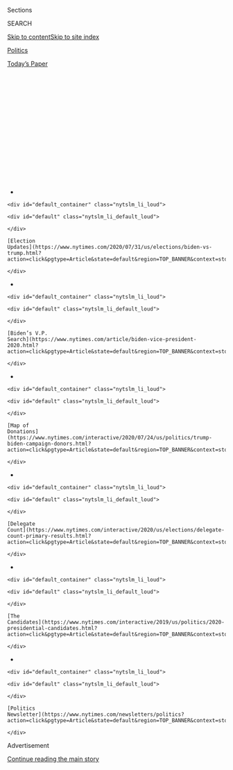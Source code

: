 <div id="app">

<div>

<div>

<div>

<div class="NYTAppHideMasthead css-1q2w90k e1suatyy0">

<div class="section css-ui9rw0 e1suatyy2">

<div class="css-eph4ug er09x8g0">

<div class="css-6n7j50">

</div>

<span class="css-1dv1kvn">Sections</span>

<div class="css-10488qs">

<span class="css-1dv1kvn">SEARCH</span>

</div>

[Skip to content](#site-content)[Skip to site
index](#site-index)

</div>

<div id="masthead-section-label" class="css-1wr3we4 eaxe0e00">

[Politics](https://www.nytimes.com/section/politics)

</div>

<div class="css-10698na e1huz5gh0">

</div>

</div>

<div id="masthead-bar-one" class="section hasLinks css-15hmgas e1csuq9d3">

<div class="css-uqyvli e1csuq9d0">

</div>

<div class="css-1uqjmks e1csuq9d1">

</div>

<div class="css-9e9ivx">

[](https://myaccount.nytimes.com/auth/login?response_type=cookie&client_id=vi)

</div>

<div class="css-1bvtpon e1csuq9d2">

[Today’s
Paper](https://www.nytimes.com/section/todayspaper)

</div>

</div>

</div>

</div>

<div data-aria-hidden="false">

<div id="site-content" data-role="main">

<div>

<div class="css-1aor85t" style="opacity:0.000000001;z-index:-1;visibility:hidden">

<div class="css-1hqnpie">

<div class="css-epjblv">

<span class="css-17xtcya">[Politics](/section/politics)</span><span class="css-x15j1o">|</span><span class="css-fwqvlz">Trump
Vowed to ‘Drain the Swamp,’ but Lobbyists Are Helping Run His
Campaign</span>

</div>

<div class="css-k008qs">

<div class="css-1iwv8en">

<span class="css-18z7m18"></span>

<div>

</div>

</div>

<span class="css-1n6z4y">https://nyti.ms/2ZFDf9t</span>

<div class="css-1705lsu">

<div class="css-4xjgmj">

<div class="css-4skfbu" data-role="toolbar" data-aria-label="Social Media Share buttons, Save button, and Comments Panel with current comment count" data-testid="share-tools">

  - 
  - 
  - 
  - 
    
    <div class="css-6n7j50">
    
    </div>

  - 
  - 

</div>

</div>

</div>

</div>

</div>

</div>

<div id="NYT_TOP_BANNER_REGION" class="css-13pd83m">

<div>

<div id="styln-elections-notifications-menu" class="section interactive-content interactive-size-medium css-1edisqu">

<div class="css-17ih8de interactive-body">

<div class="nytslm_innerContainer" data-aria-live="polite">

<div class="nytslm_title">

</div>

  - 
    
    <div id="default_container" class="nytslm_li_loud">
    
    <div id="default" class="nytslm_li_default_loud">
    
    </div>
    
    [Election
    Updates](https://www.nytimes.com/2020/07/31/us/elections/biden-vs-trump.html?action=click&pgtype=Article&state=default&region=TOP_BANNER&context=storylines_menu)
    
    </div>

  - 
    
    <div id="default_container" class="nytslm_li_loud">
    
    <div id="default" class="nytslm_li_default_loud">
    
    </div>
    
    [Biden’s V.P.
    Search](https://www.nytimes.com/article/biden-vice-president-2020.html?action=click&pgtype=Article&state=default&region=TOP_BANNER&context=storylines_menu)
    
    </div>

  - 
    
    <div id="default_container" class="nytslm_li_loud">
    
    <div id="default" class="nytslm_li_default_loud">
    
    </div>
    
    [Map of
    Donations](https://www.nytimes.com/interactive/2020/07/24/us/politics/trump-biden-campaign-donors.html?action=click&pgtype=Article&state=default&region=TOP_BANNER&context=storylines_menu)
    
    </div>

  - 
    
    <div id="default_container" class="nytslm_li_loud">
    
    <div id="default" class="nytslm_li_default_loud">
    
    </div>
    
    [Delegate
    Count](https://www.nytimes.com/interactive/2020/us/elections/delegate-count-primary-results.html?action=click&pgtype=Article&state=default&region=TOP_BANNER&context=storylines_menu)
    
    </div>

  - 
    
    <div id="default_container" class="nytslm_li_loud">
    
    <div id="default" class="nytslm_li_default_loud">
    
    </div>
    
    [The
    Candidates](https://www.nytimes.com/interactive/2019/us/politics/2020-presidential-candidates.html?action=click&pgtype=Article&state=default&region=TOP_BANNER&context=storylines_menu)
    
    </div>

  - 
    
    <div id="default_container" class="nytslm_li_loud">
    
    <div id="default" class="nytslm_li_default_loud">
    
    </div>
    
    [Politics
    Newsletter](https://www.nytimes.com/newsletters/politics?action=click&pgtype=Article&state=default&region=TOP_BANNER&context=storylines_menu)
    
    </div>

</div>

</div>

</div>

</div>

</div>

<div id="top-wrapper" class="css-1sy8kpn">

<div id="top-slug" class="css-l9onyx">

Advertisement

</div>

[Continue reading the main
story](#after-top)

<div class="ad top-wrapper" style="text-align:center;height:100%;display:block;min-height:250px">

<div id="top" class="place-ad" data-position="top" data-size-key="top">

</div>

</div>

<div id="after-top">

</div>

</div>

<div>

<div id="sponsor-wrapper" class="css-1hyfx7x">

<div id="sponsor-slug" class="css-19vbshk">

Supported by

</div>

[Continue reading the main
story](#after-sponsor)

<div id="sponsor" class="ad sponsor-wrapper" style="text-align:center;height:100%;display:block">

</div>

<div id="after-sponsor">

</div>

</div>

<div class="css-186x18t">

</div>

<div class="css-1vkm6nb ehdk2mb0">

# Trump Vowed to ‘Drain the Swamp,’ but Lobbyists Are Helping Run His Campaign

</div>

Lobbyists like David Urban, whose connections start at the very top, are
thriving as they help the president’s re-election effort while aiding
corporate clients.

<div class="css-79elbk" data-testid="photoviewer-wrapper">

<div class="css-z3e15g" data-testid="photoviewer-wrapper-hidden">

</div>

<div class="css-1a48zt4 ehw59r15" data-testid="photoviewer-children">

![<span class="css-16f3y1r e13ogyst0" data-aria-hidden="true">David
Urban is perhaps the best-connected lobbyist in President Trump’s
Washington.</span><span class="css-cnj6d5 e1z0qqy90" itemprop="copyrightHolder"><span class="css-1ly73wi e1tej78p0">Credit...</span><span><span>Jason
Kempin/Getty Images for
Politicon</span></span></span>](https://static01.nyt.com/images/2020/06/30/us/politics/05dc-lobby1/00dc-lobby1-articleLarge.jpg?quality=75&auto=webp&disable=upscale)

</div>

</div>

<div class="css-18e8msd">

<div class="css-vp77d3 epjyd6m0">

<div class="css-1baulvz">

By [<span class="css-1baulvz" itemprop="name">Kenneth P.
Vogel</span>](https://www.nytimes.com/by/kenneth-p-vogel),
[<span class="css-1baulvz" itemprop="name">Michael
LaForgia</span>](https://www.nytimes.com/by/michael-laforgia) and
<span class="css-1baulvz last-byline" itemprop="name">Hailey
Fuchs</span>

</div>

</div>

  - 
    
    <div class="css-ld3wwf e16638kd2">
    
    Published July 6, 2020Updated July 9,
    2020
    
    </div>

  - 
    
    <div class="css-4xjgmj">
    
    <div class="css-pvvomx" data-role="toolbar" data-aria-label="Social Media Share buttons, Save button, and Comments Panel with current comment count" data-testid="share-tools">
    
      - 
      - 
      - 
      - 
        
        <div class="css-6n7j50">
        
        </div>
    
      - 
      - 
    
    </div>
    
    </div>

</div>

</div>

<div class="section meteredContent css-1r7ky0e" name="articleBody" itemprop="articleBody">

<div class="css-1fanzo5 StoryBodyCompanionColumn">

<div class="css-53u6y8">

WASHINGTON — The chief executive of the arms maker Raytheon, under
pressure to overcome a congressional hold on major sales in the fall of
2018, wanted to sit down with one of the few people who could solve the
problem — Secretary of State Mike Pompeo.

But the State Department would not schedule the meeting. So Raytheon
turned for help to David Urban, perhaps the best-connected lobbyist in
President Trump’s Washington.

Mr. Urban was a classmate at West Point of Mr. Pompeo and of Mark Esper,
now the defense secretary, and was influential in recommending both men
for administration posts.

He has close ties to Mr. Trump, who credits him with having helped
deliver a pivotal Election Day victory in Pennsylvania in 2016 and
recently invited Mr. Urban to [fly on Marine One with
him](https://twitter.com/rep_stevewomack/status/1271805658275418115) to
West Point. He has a long roster of blue-chip clients, including
military contractors like Raytheon, whose chief executive got the
meeting he wanted with Mr. Pompeo after Mr. Urban intervened on his
behalf.

</div>

</div>

<div class="css-1fanzo5 StoryBodyCompanionColumn">

<div class="css-53u6y8">

The meeting was requested by Mr. Urban more than two weeks before the
State Department [issued an emergency
waiver](https://www.nytimes.com/2019/05/23/us/politics/trump-saudi-arabia-arms-sales.html)
in May 2019 that circumvented the congressional hold on the arms deals,
allowing billions of dollars in Raytheon missiles and bombs to be sold
to Saudi Arabia and the United Arab Emirates. The meeting took place in
June several weeks after the issuance of the waiver, the State
Department said. It is not known what Mr. Pompeo and the Raytheon
executive discussed.

The department did not deny that Mr. Urban arranged the meeting but said
the emergency waiver — now the subject of
[congressional](https://www.nytimes.com/2020/06/25/us/politics/trump-congress-arms-sales.html)
and [inspector general
investigations](https://www.nytimes.com/2020/05/18/us/politics/pompeo-trump-linick-inspector-general-firing.html)
— was consistent with American national security objectives.

The story behind Mr. Pompeo’s meeting with Raytheon, which has not been
previously reported, is emblematic of the outsize influence wielded in
Washington by Mr. Urban and a small group of other lobbyists and
operatives who backed Mr. Trump when most of the K Street establishment
was keeping its distance. Those relationships became lucrative after Mr.
Trump won a surprise victory on Election Day and rewarded early
loyalists with key posts, continued access or both.

With Mr. Trump lagging in the polls, the lobbyists are seeking to
protect that mutually beneficial relationship by working to re-elect
him, underscoring the mix of politics and policy that has served them —
and their clients — so well over the last three and a half years.

Consider the examples of eight lobbyists and operatives with ties to
lobbying firms, including Mr. Urban, who are now assisting Mr. Trump’s
campaign in various paid and unpaid capacities, like fund-raising and
strategy.

</div>

</div>

<div class="css-1fanzo5 StoryBodyCompanionColumn">

<div class="css-53u6y8">

Those eight have been paid a total of nearly $120 million through their
firms to influence the United States government from the beginning of
2017, as Mr. Trump prepared to take office, to the end of March,
according to an analysis of congressional and Justice Department
filings.

</div>

</div>

<div class="css-79elbk" data-testid="photoviewer-wrapper">

<div class="css-z3e15g" data-testid="photoviewer-wrapper-hidden">

</div>

<div class="css-1a48zt4 ehw59r15" data-testid="photoviewer-children">

![<span class="css-16f3y1r e13ogyst0" data-aria-hidden="true">With Mr.
Trump lagging in the polls, well-connected lobbyists are now seeking to
protect their mutually beneficial relationship with the president by
working to re-elect
him.</span><span class="css-cnj6d5 e1z0qqy90" itemprop="copyrightHolder"><span class="css-1ly73wi e1tej78p0">Credit...</span><span>Doug
Mills/The New York
Times</span></span>](https://static01.nyt.com/images/2020/06/30/us/politics/05dc-lobby5/merlin_173763312_21e5434c-5f42-4bd0-a3a7-b50156313af8-articleLarge.jpg?quality=75&auto=webp&disable=upscale)

</div>

</div>

<div class="css-1fanzo5 StoryBodyCompanionColumn">

<div class="css-53u6y8">

The scale of those revenues is especially striking given that several of
the lobbyists — including two of the top three earners, Brian Ballard, a
veteran lobbyist from Florida, and Jeff Miller, an operative from Texas
— had not lobbied at the federal level before Mr. Trump’s election.
Mr. Ballard’s firm was paid nearly $65 million and Mr. Miller’s more
than $18 million by interests for which the two men had registered to
lobby through the end of March, the most recent period for which
comprehensive data is available.

And while Mr. Urban has been a registered lobbyist at the federal level
since 2002, his federal lobbying revenues have nearly tripled in the
Trump era — rising to more than $25 million in the roughly 40 months
after his swearing-in from less than $9 million in the roughly 40 months
before Mr. Trump became
president.

<div id="NYT_MAIN_CONTENT_1_REGION" class="css-9tf9ac">

<div>

<div id="styln-nfldraft-updates-block" class="section interactive-content interactive-size-medium css-1ftcdic">

<div class="css-17ih8de interactive-body">

<div id="styln-briefing-block" data-asset-id="">

<div class="briefing-block-header-section">

# [Latest Updates: 2020 Election](https://www.nytimes.com/2020/07/31/us/elections/biden-vs-trump.html?action=click&pgtype=Article&state=default&region=MAIN_CONTENT_1&context=storylines_live_updates)

<div class="briefing-block-ts">

Updated 2020-08-01T01:26:45.732Z

</div>

</div>

  - [Kamala Harris, a top vice-presidential contender, confronts double
    standards.](https://www.nytimes.com/2020/07/31/us/elections/biden-vs-trump.html?action=click&pgtype=Article&state=default&region=MAIN_CONTENT_1&context=storylines_live_updates#link-29fdff45)
  - [Karen Bass and Susan Rice are rising on Biden’s vice-presidential
    shortlist.](https://www.nytimes.com/2020/07/31/us/elections/biden-vs-trump.html?action=click&pgtype=Article&state=default&region=MAIN_CONTENT_1&context=storylines_live_updates#link-13ec3d9c)
  - [Trump says Russian bounties to kill U.S. troops ‘never took
    place.’](https://www.nytimes.com/2020/07/31/us/elections/biden-vs-trump.html?action=click&pgtype=Article&state=default&region=MAIN_CONTENT_1&context=storylines_live_updates#link-49e9a016)

<div class="briefing-block-footer">

<div class="briefing-block-footer-meta">

[See more
updates](https://www.nytimes.com/2020/07/31/us/elections/biden-vs-trump.html?action=click&pgtype=Article&state=default&region=MAIN_CONTENT_1&context=storylines_live_updates)

</div>

</div>

</div>

</div>

</div>

</div>

</div>

The mutually beneficial relationships between the president and the
lobbyists is the latest evidence of the [hollowness of Mr. Trump’s 2016
campaign
pledge](https://www.nytimes.com/2020/01/26/us/politics/trump-recording-donors.html)
to “[drain the
swamp](https://www.nytimes.com/2016/11/11/us/politics/trump-government.html)”
by taking on the special interests, lobbyists and donors who had “rigged
the system against everyday Americans.”

Mr. Trump’s political kitchen cabinet is stocked with people who are
thriving in that swamp.

They include [Corey
Lewandowski](https://www.nytimes.com/2016/06/21/us/politics/corey-lewandowski-donald-trump.html),
Mr. Trump’s initial campaign manager in 2016. Mr. Lewandowski has not
registered as a lobbyist, despite [advising
companies](https://www.nytimes.com/2017/08/01/us/politics/corey-lewandowski-trump.html)
with issues before the administration and also [reports that he has
worked with a lobbying
firm](https://www.politico.com/story/2019/02/13/ryan-zinke-lobbying-firm-1168926)
founded in part by Jason Osborne, a former Trump 2016 campaign aide who
has [raised at least
$360,000](https://docquery.fec.gov/cgi-bin/forms/C00618389/1379377/sa/3L)
for Mr. Trump’s re-election campaign.

Also recently added to the campaign team was Jason Miller, who [set up
meetings](https://www.documentcloud.org/documents/6609688-DOL-Records-Regarding-the-Conflict-of-Interest.html#p1048)
in 2017 for [Wall Street
executives](https://www.documentcloud.org/documents/5686950-Treasury-Secretary-Mnuchin-s-Calendars.html#p844)
with cabinet officials, and briefly [registered this year as a
lobbyist](https://soprweb.senate.gov/index.cfm?event=getFilingDetails&filingID=40FA8A43-199A-402B-AA00-78B0CF699DFB&filingTypeID=1)
for [other
companies](https://soprweb.senate.gov/index.cfm?event=getFilingDetails&filingID=85E787FA-E2D7-4FD9-B739-E5BF9A5781F0&filingTypeID=1)
before joining the campaign’s payroll.

</div>

</div>

<div class="css-1fanzo5 StoryBodyCompanionColumn">

<div class="css-53u6y8">

Mr. Urban and Mr. Lewandowski, who have not been paid by the re-election
campaign committee, joined Mr. Miller in a campaign brain trust meeting
last month, [first reported by
Axios](https://www.axios.com/trump-campaign-internal-polling-f022697e-03cc-4fe0-8aab-cbffd1f74a0c.html).

Beyond the strategic advice, Mr. Trump’s campaign has also benefited
from financial assistance from lobbyists who are top volunteer
fund-raisers, including Mr. Ballard, Jeff Miller, Roy Bailey, David
Tamasi and Kent R. Hance of Texas, a former Democratic representative
who [switched to the Republican
Party](https://www.nytimes.com/1985/05/04/us/in-blow-to-texas-democrats-ex-rep-hance-joins-republicans.html)
in 1985 after leaving Congress.

They have been credited with raising a total of nearly $8 million since
the beginning of 2019 for Mr. Trump’s re-election committees and the
Republican National Committee, according to campaign finance filings,
though they most likely accounted for far more cash raised to help Mr.
Trump, since the filings only count certain kinds of
donations.

</div>

</div>

<div class="css-79elbk" data-testid="photoviewer-wrapper">

<div class="css-z3e15g" data-testid="photoviewer-wrapper-hidden">

</div>

<div class="css-1a48zt4 ehw59r15" data-testid="photoviewer-children">

<div class="css-1xdhyk6 erfvjey0">

<span class="css-1ly73wi e1tej78p0">Image</span>

<div class="css-zjzyr8">

<div data-testid="lazyimage-container" style="height:257.77777777777777px">

</div>

</div>

</div>

<span class="css-16f3y1r e13ogyst0" data-aria-hidden="true">Brian
Ballard has known Mr. Trump for 30 years and had lobbied for the Trump
Organization in
Florida.</span><span class="css-cnj6d5 e1z0qqy90" itemprop="copyrightHolder"><span class="css-1ly73wi e1tej78p0">Credit...</span><span>Andrew
Harrer/Bloomberg</span></span>

</div>

</div>

<div class="css-1fanzo5 StoryBodyCompanionColumn">

<div class="css-53u6y8">

There is a long tradition of Washington lobbyists and consultants in
both parties assisting campaigns, which helps ensure their continued
access to the corridors of power.

Mr. Trump, however, was a Washington outsider with few connections to
traditional K Street power brokers, and most kept their distance from
him. That has heightened the earning power of the relatively few
lobbyists who publicly backed the president, whose support in some cases
has won them entree into the inner circles of the Trump administration
and campaign.

“This is by far the smallest number of lobbyists supporting a president
in decades,” said Mr. Tamasi, a K Street veteran who began raising money
for Mr. Trump in June 2016, and has raised more than $230,000 for his
re-election effort and the Republican National Committee. “The market
sees that limited pool of K Street support and makes advocacy business
decisions accordingly.”

</div>

</div>

<div class="css-1fanzo5 StoryBodyCompanionColumn">

<div class="css-53u6y8">

Mr. Bailey, who had not registered to lobby the federal government
before Mr. Trump took office, highlighted his fund-raising for Mr.
Trump’s campaign and inauguration in an email [seeking
access](https://www.documentcloud.org/documents/6958438-Seeking-a-Meeting-at-the-E-P-A-Lobbyist-Touts.html)
to Scott Pruitt, then the administrator of the Environmental Protection
Agency, for a biotechnology company known at the time as Intrexon. The
company paid Mr. Bailey [$180,000 in lobbying
fees](https://soprweb.senate.gov/index.cfm?event=getFilingDetails&filingID=340EDCB1-9935-4424-BBEE-DCC81397D937&filingTypeID=78).

Mr. Ballard, who has known Mr. Trump for 30 years and had lobbied for
the Trump Organization in Florida, has been hired by a host of major
companies seeking to deal with scrutiny from Mr. Trump or his
administration, including [General
Motors](https://www.nytimes.com/2018/11/27/business/gm-auto-trump.html),
[Boeing](https://www.nytimes.com/2019/03/12/business/boeing-flights-grounded.html),
[Amazon](https://www.nytimes.com/2018/03/29/us/politics/trump-amazon-taxes.html)
and the Turkish state-owned bank
[Halkbank](https://www.nytimes.com/2019/10/15/us/politics/halkbank-turkey-iran-indictment.html).

Mr. Ballard was a leading fund-raiser for Mr. Trump’s 2016 campaign and
then for his inauguration. He is a regional vice chairman for the
Republican National Committee’s fund-raising operation, and was [tapped
last month as a co-chairman of the
committee](https://myemail.constantcontact.com/Meet-the-Jacksonville-2020-Host-Committee.html?soid=1134390131943&aid=AA68sNTVjXE)
raising funds for the [recently relocated Republican National
Convention](https://www.nytimes.com/2020/06/11/us/politics/trump-jacksonville-rnc-speech.html)
in Jacksonville, Fla.

Jeff Miller, who is not related to Jason Miller, had run the 2016
presidential campaign of Rick Perry, the former governor of Texas Mr.
Trump later nominated as energy secretary. He helped Mr. Perry navigate
the confirmation process, and registered to lobby for his first clients
in Washington — including an [energy
company](https://soprweb.senate.gov/index.cfm?event=getFilingDetails&filingID=34C32AFE-4ABB-4101-A6D5-4E0B93A86FEF&filingTypeID=1)
— one day before Mr. Perry was [confirmed and sworn into
office](https://www.nytimes.com/2017/03/02/us/politics/senate-confirms-rick-perry-as-energy-secretary.html),
then
[facilitated](https://www.documentcloud.org/documents/4779334-Energy-Secretary-Rick-Perry-Calendars-for-March.html#p405)
meetings for
[clients](https://www.documentcloud.org/documents/4779334-Energy-Secretary-Rick-Perry-Calendars-for-March.html#p152)
with Mr. Perry.

Mr. Miller has raised about $4 million for Mr. Trump’s re-election and
the Republican National Committee from the beginning of last year to the
end of March.

But few lobbyists consistently have more influence than Mr. Urban, who
is known as the master of the subtle nudge, often delivered in private
discussions. Mr. Urban declined to comment.

Mr. Trump has called Mr. Urban “one of my good friends.” And a month
after the election, during which Mr. Urban ran Mr. Trump’s winning
campaign in the crucial swing state of Pennsylvania, the pair were
photographed watching the annual Army-Navy football game together [in
Mr. Urban’s private
suite](https://www.wptv.com/news/national/trump-cheered-by-fans-at-annual-army-navy-game).

</div>

</div>

<div class="css-1fanzo5 StoryBodyCompanionColumn">

<div class="css-53u6y8">

Mr. Urban had played football at West Point and, to this day, he carries
an olive-drab green Army surplus backpack instead of a briefcase to many
meetings. Last year, Mr. Trump [appointed Mr. Urban to a
position](https://www.whitehouse.gov/presidential-actions/president-donald-j-trump-announces-intent-nominate-appoint-individuals-key-administration-posts-15/)
at his alma mater. The public displays of support from the president,
which have included multiple flights aboard Air Force One and one last
month aboard Marine One, bolstered Mr. Urban’s reputation as
well-connected and raised his earning power on K
Street.

</div>

</div>

<div class="css-79elbk" data-testid="photoviewer-wrapper">

<div class="css-z3e15g" data-testid="photoviewer-wrapper-hidden">

</div>

<div class="css-1a48zt4 ehw59r15" data-testid="photoviewer-children">

<div class="css-1xdhyk6 erfvjey0">

<span class="css-1ly73wi e1tej78p0">Image</span>

<div class="css-zjzyr8">

<div data-testid="lazyimage-container" style="height:279.0444444444444px">

</div>

</div>

</div>

<span class="css-16f3y1r e13ogyst0" data-aria-hidden="true">Mr. Urban
helped place two of his friends — Secretary of State Mike Pompeo, left,
and Defense Secretary Mark T. Esper — in administration
jobs.</span><span class="css-cnj6d5 e1z0qqy90" itemprop="copyrightHolder"><span class="css-1ly73wi e1tej78p0">Credit...</span><span>Pool
photo by Rick Rycroft</span></span>

</div>

</div>

<div class="css-1fanzo5 StoryBodyCompanionColumn">

<div class="css-53u6y8">

The two friends he helped place in the Trump administration’s cabinet —
Mr. Pompeo, who initially served as C.I.A. director before becoming
secretary of state, and Mr. Esper, [a former Raytheon
lobbyist](https://www.nytimes.com/2019/06/18/us/politics/mark-esper-acting-defense-secretary.html)
who served as Army secretary before becoming defense secretary — are now
in positions to oversee issues of key importance to Mr. Urban’s military
contractor clients.

Mr. Pompeo invited Mr. Urban, as well as the chief executives of two
companies for which Mr. Urban lobbies — Raytheon and the convenience
store chain 7-Eleven — to exclusive dinners in the State Department’s
Diplomatic Reception Rooms.

Mr. Urban’s private conversations with Mr. Pompeo and Mr. Esper tend to
focus on politics, rather than foreign affairs or national security,
according to people familiar with the relationships. One of the people
said Mr. Esper, in particular, has relied on Mr. Urban as a Trump
whisperer, who helps interpret the president’s moods and rants.

When Mr. Trump became upset with [Mr. Esper’s opposition last
month](https://www.nytimes.com/2020/06/03/us/politics/esper-milley-trump-protest.html)
to his threat to send the military to quell unrest in American cities,
Mr. Urban expressed support for his former classmate, which played an
important role in Mr. Trump’s decision not to remove the defense
secretary, according to two people familiar with the discussions.

Other lobbyists say Mr. Urban has further raised his profile with both
his clients and Mr. Trump through his platform as a paid contributor for
CNN, which appears to have started regularly [identifying him as a
lobbyist](https://twitter.com/mmfa/status/1145335186315497473) during
his appearances on its programs after [drawing
scrutiny](https://www.thedailybeast.com/david-urban-why-is-cnn-paying-a-trump-campaign-adviser)
for consistently failing to do so.

</div>

</div>

<div class="css-1fanzo5 StoryBodyCompanionColumn">

<div class="css-53u6y8">

During a segment on the network last year, Mr. Urban suggested the
possibility of [a proportional military response against
Iran](http://transcripts.cnn.com/TRANSCRIPTS/1906/20/cg.02.html) in
retaliation for the country’s downing of a crewless American drone. “If
I were a betting man, I’d bet that there’d be some sort of a Tomahawk
missile strike on the site that launched this,” Mr. Urban said,
referring to one of Raytheon’s products. Mr. Trump [had approved a
retaliatory strike against
Iran](https://www.nytimes.com/2019/06/20/world/middleeast/iran-us-drone.html)
in that case but pulled back at the last minute.

And during an appearance this year, after [praising Mr. Trump’s
hard-line against
Iran](https://www.cnn.com/videos/tv/2020/01/08/intv-amanpour-david-urban-trump-iran.cnn),
Mr. Urban was asked by a CNN host whether a move against Iran might
represent “an opportunity for your companies.” Mr. Urban rejected the
question, praising the president for being “incredibly restrained with
the use of force,” and adding “no one is looking to profiteer here.”

Members of Congress from both parties opposed the Raytheon arms sales to
the Saudis, in part because of Saudi Arabia’s leading role in the [Yemen
war](https://www.nytimes.com/interactive/2018/10/26/world/middleeast/saudi-arabia-war-yemen.html),
which has left [thousands of civilians dead and millions suffering from
famine](https://www.nytimes.com/interactive/2018/10/20/world/middleeast/saudi-arabia-invisible-war-yemen.html?module=inline),
and later because of the grisly killing by Saudi agents of the
journalist [Jamal
Khashoggi](https://www.nytimes.com/2018/10/16/world/middleeast/khashoggi-saudi-prince.html).

By late summer 2018, Raytheon executives were under increasing pressure
to close the stalled deals. At least one of the contracts called for
onerous penalties if the company did not deliver, and executives had
also already booked the sales as expected revenue, according to current
and former government officials.

Thomas A. Kennedy, then the company’s chief executive and now its
executive chairman, sought a meeting with Mr. Pompeo that fall, but Mr.
Pompeo pushed it to lower-level officials, who met with subordinates of
Mr. Kennedy that September, the officials said.

After Mr. Urban later sought the meeting for Raytheon, the State
Department issued the emergency declaration overriding the congressional
block and the arms sales proceeded. The meeting happened weeks later.
Mr. Urban did not attend.

The State Department played down the meeting, noting in a statement from
a spokeswoman that Mr. Pompeo meets with corporate executives “with
great frequency” and has an entire bureau at the department dedicated to
working with the private sector on national security matters.

</div>

</div>

<div class="css-1fanzo5 StoryBodyCompanionColumn">

<div class="css-53u6y8">

“The secretary’s decisions with respect to arms sales — as with all of
his actions — are made to keep America safe and undergo a full legal
review and approval process,” the statement said.

The congressional and inspector general
[investigations](https://www.nytimes.com/2020/05/18/us/politics/pompeo-trump-linick-inspector-general-firing.html)
into the emergency waiver and the related arms sales have put scrutiny
on Mr. Pompeo. But Mr. Urban’s clout appears to remain intact.

The State Department spokeswoman said Mr. Pompeo “has known David Urban
for over three decades and knows him to be an American patriot.”

Kenneth P. Vogel and Hailey Fuchs reported from Washington, D.C., and
Michael LaForgia from Spokane, Wash. Eric Schmitt and Edward Wong
contributed reporting from Washington,
D.C.

</div>

</div>

<div>

</div>

</div>

<div>

</div>

<div>

</div>

<div id="NYT_BELOW_MAIN_CONTENT_REGION">

<div>

<div id="STLYN_guide_v1_STYLN_guide_a" class="section css-l08pwh interactive-content interactive-size-medium">

<div class="css-17ih8de interactive-body">

<div class="g-story g-freebird g-max-limit" data-preview-slug="styln-scroll-guide">

</div>

<div id="g-electionguide-id" class="g-electionguide">

<div class="g-electionguide-container">

<div class="g-electionguide-wrapper">

<div class="g-electionguide-logo">

</div>

# Our 2020 Election Guide

Updated July 31, 2020

  - 
    
    -----
    
    ## The Latest
    
      - President Trump’s assault on the Postal Service is intersecting
        with his attacks on mail-in voting. [Voting rights groups say it
        is a recipe for
        disaster.](https://www.nytimes.com/2020/07/31/us/politics/trump-usps-mail-delays.html?action=click&pgtype=Article&state=default&region=BELOW_MAIN_CONTENT&context=storylines_guide)

  - 
    
    -----
    
    ## Biden’s V.P. Search
    
      - [Here are 13
        women](https://www.nytimes.com/article/biden-vice-president-2020.html?action=click&pgtype=Article&state=default&region=BELOW_MAIN_CONTENT&context=storylines_guide)
        who have been under consideration to be Joe Biden’s running
        mate, and why each might be chosen — and might not be.

  - 
    
    -----
    
    ## Keep Up With Our Coverage
    
      - Get an
        [email](https://www.nytimes.com/newsletters/politics?action=click&pgtype=Article&state=default&region=BELOW_MAIN_CONTENT&context=storylines_guide)
        recapping the day’s news
    
    <!-- end list -->
    
      - Download our mobile app on
        [iOS](https://apps.apple.com/us/app/nytimes/id284862083?ls=1&mat_click_id=5c79ae7455014fd1bd66b5610c05b8f2-20191112-16948&referrer=mat_click_id%3D5c79ae7455014fd1bd66b5610c05b8f2-20191112-16948%26link_click_id%3D722930677036718082)
        and
        [Android](http://a.localytics.com/android?id=com.nytimes.android&referrer=utm_source%3Dother_nyt_mobile_web%26utm_medium%3DWeb%2520page%26utm_term%3DGeneral%2520Mobile%2520Page%26utm_campaign%3DNYT%2520Mobile%2520General%2520Page)
        and turn on Breaking News and Politics alerts

</div>

</div>

</div>

</div>

</div>

</div>

</div>

<div>

</div>

<div>

<div id="bottom-wrapper" class="css-1ede5it">

<div id="bottom-slug" class="css-l9onyx">

Advertisement

</div>

[Continue reading the main
story](#after-bottom)

<div id="bottom" class="ad bottom-wrapper" style="text-align:center;height:100%;display:block;min-height:90px">

</div>

<div id="after-bottom">

</div>

</div>

</div>

</div>

</div>

## Site Index

<div>

</div>

## Site Information Navigation

  - [© <span>2020</span> <span>The New York Times
    Company</span>](https://help.nytimes.com/hc/en-us/articles/115014792127-Copyright-notice)

<!-- end list -->

  - [NYTCo](https://www.nytco.com/)
  - [Contact
    Us](https://help.nytimes.com/hc/en-us/articles/115015385887-Contact-Us)
  - [Work with us](https://www.nytco.com/careers/)
  - [Advertise](https://nytmediakit.com/)
  - [T Brand Studio](http://www.tbrandstudio.com/)
  - [Your Ad
    Choices](https://www.nytimes.com/privacy/cookie-policy#how-do-i-manage-trackers)
  - [Privacy](https://www.nytimes.com/privacy)
  - [Terms of
    Service](https://help.nytimes.com/hc/en-us/articles/115014893428-Terms-of-service)
  - [Terms of
    Sale](https://help.nytimes.com/hc/en-us/articles/115014893968-Terms-of-sale)
  - [Site
    Map](https://spiderbites.nytimes.com)
  - [Help](https://help.nytimes.com/hc/en-us)
  - [Subscriptions](https://www.nytimes.com/subscription?campaignId=37WXW)

</div>

</div>

</div>

</div>
